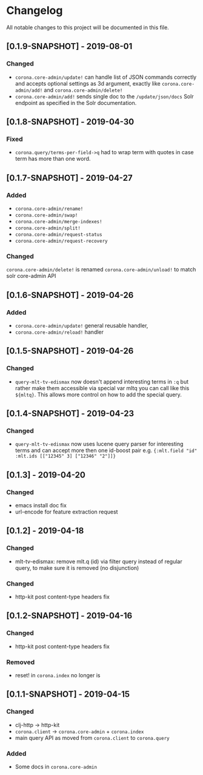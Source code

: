 # Changelog
All notable changes to this project will be documented in this file.

## [0.1.9-SNAPSHOT] - 2019-08-01

### Changed
- `corona.core-admin/update!` can handle list of JSON commands correctly and accepts optional settings as 3d argument, exactly like `corona.core-admin/add!` and `corona.core-admin/delete!`
- `corona.core-admin/add!` sends single doc to the `/update/json/docs` Solr endpoint as specified in the Solr documentation.

## [0.1.8-SNAPSHOT] - 2019-04-30
### Fixed
- `corona.query/terms-per-field->q` had to wrap term with quotes in case term has more than one word.
## [0.1.7-SNAPSHOT] - 2019-04-27
### Added
- `corona.core-admin/rename!`
- `corona.core-admin/swap!`
- `corona.core-admin/merge-indexes!`
- `corona.core-admin/split!`
- `corona.core-admin/request-status`
- `corona.core-admin/request-recovery`
### Changed
`corona.core-admin/delete!` is renamed `corona.core-admin/unload!` to match solr core-admin API

## [0.1.6-SNAPSHOT] - 2019-04-26
### Added
- `corona.core-admin/update!` general reusable handler,
- `corona.core-admin/reload!` handler

## [0.1.5-SNAPSHOT] - 2019-04-26
### Changed
- `query-mlt-tv-edismax` now doesn't append interesting terms in `:q` but rather make them accessible via special var mltq you can call like this `${mltq}`. This allows more control on how to add the special query.

## [0.1.4-SNAPSHOT] - 2019-04-23
### Changed
- `query-mlt-tv-edismax` now uses lucene query parser for interesting terms and can accept more then one id-boost pair e.g. `{:mlt.field "id" :mlt.ids [["12345" 3] ["12346" "2"]]}`

## [0.1.3] - 2019-04-20
### Changed
- emacs install doc fix
- url-encode for feature extraction request

## [0.1.2] - 2019-04-18
### Changed
- mlt-tv-edismax: remove mlt.q (id) via filter query instead of regular query, to make sure it is removed (no disjunction)

### Changed
- http-kit post content-type headers fix

## [0.1.2-SNAPSHOT] - 2019-04-16

### Changed
- http-kit post content-type headers fix

### Removed
- reset! in `corona.index` no longer is 

## [0.1.1-SNAPSHOT] - 2019-04-15

### Changed
- clj-http -> http-kit
- `corona.client` -> `corona.core-admin` + `corona.index` 
- main query API as moved from `corona.client` to `corona.query`

### Added
- Some docs in `corona.core-admin`
